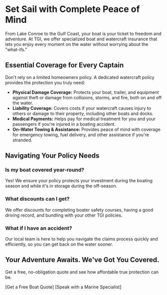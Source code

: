 # Set Sail with Complete Peace of Mind

From Lake Conroe to the Gulf Coast, your boat is your ticket to freedom and adventure. At TGI, we offer specialized boat and watercraft insurance that lets you enjoy every moment on the water without worrying about the "what-ifs."

## Essential Coverage for Every Captain

Don't rely on a limited homeowners policy. A dedicated watercraft policy provides the protection you truly need:

- **Physical Damage Coverage:** Protects your boat, trailer, and equipment against theft or damage from collisions, storms, and fire, both on and off the water.
- **Liability Coverage:** Covers costs if your watercraft causes injury to others or damage to their property, including other boats and docks.
- **Medical Payments:** Helps pay for medical treatment for you and your passengers if you're injured in a boating accident.
- **On-Water Towing & Assistance:** Provides peace of mind with coverage for emergency towing, fuel delivery, and other assistance if you're stranded.

## Navigating Your Policy Needs

### Is my boat covered year-round?

Yes! We ensure your policy protects your investment during the boating season and while it's in storage during the off-season.

### What discounts can I get?

We offer discounts for completing boater safety courses, having a good driving record, and bundling with your other TGI policies.

### What if I have an accident?

Our local team is here to help you navigate the claims process quickly and efficiently, so you can get back on the water sooner.

## Your Adventure Awaits. We've Got You Covered.

Get a free, no-obligation quote and see how affordable true protection can be.

[Get a Free Boat Quote] [Speak with a Marine Specialist]